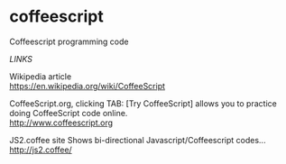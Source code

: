 # coffeescript
Coffeescript programming code

*LINKS*

Wikipedia article  
https://en.wikipedia.org/wiki/CoffeeScript  

CoffeeScript.org, clicking TAB: [Try CoffeeScript] allows you to practice doing CoffeeScript code online.  
http://www.coffeescript.org  

JS2.coffee site Shows bi-directional Javascript/Coffeescript codes... 
http://js2.coffee/  







